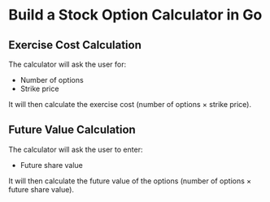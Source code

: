 # Build a Stock Option Calculator in Go

## Exercise Cost Calculation

The calculator will ask the user for:
- Number of options
- Strike price

It will then calculate the exercise cost (number of options × strike price).

## Future Value Calculation

The calculator will ask the user to enter:
- Future share value

It will then calculate the future value of the options (number of options × future share value).